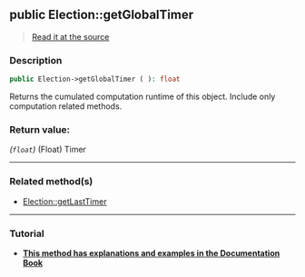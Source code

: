 ## public Election::getGlobalTimer

> [Read it at the source](https://github.com/julien-boudry/Condorcet/blob/master/src/Election.php#L183)

### Description    

```php
public Election->getGlobalTimer ( ): float
```

Returns the cumulated computation runtime of this object. Include only computation related methods.
    

### Return value:   

*(`float`)* (Float) Timer


---------------------------------------

### Related method(s)      

* [Election::getLastTimer](/Docs/ApiReferences/Election%20Class/public%20Election--getLastTimer.md)    

---------------------------------------

### Tutorial

* **[This method has explanations and examples in the Documentation Book](https://www.condorcet.io/3.AsPhpLibrary/7.GoFurther/TimerBenchMarking)**    
